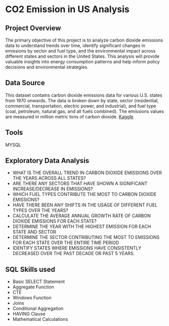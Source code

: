 # CO2 Emission in US Analysis


## Project Overview
The primary objective of this project is to analyze carbon dioxide emissions data to understand trends over time, identify significant changes in emissions by sector and fuel type, and the environmental impact across different states and sectors in the United States. This analysis will provide valuable insights into energy consumption patterns and help inform policy decisions and environmental strategies.

## Data Source
This dataset contains carbon dioxide emissions data for various U.S. states from 1970 onwards. The data is broken down by state, sector (residential, commercial, transportation, electric power, and industrial), and fuel type (coal, petroleum, natural gas, and all fuels combined). The emissions values are measured in million metric tons of carbon dioxide.
[Kaggle](https://www.kaggle.com/datasets/alistairking/u-s-co2-emissions?rvi=1)

## Tools
MYSQL

## Exploratory Data Analysis
- WHAT IS THE OVERALL TREND IN CARBON DIOXIDE EMISSIONS OVER THE YEARS ACROSS ALL STATES?
- ARE THERE ANY SECTORS THAT HAVE SHOWN A SIGNIFICANT INCREASE/DECREASE IN EMISSIONS?
- WHICH FUEL TYPES CONTRIBUTE THE MOST TO CARBON DIOXIDE EMISSIONS?
- HAVE THERE BEEN ANY SHIFTS IN THE USAGE OF DIFFERENT FUEL TYPES OVER THE YEARS?
- CALCULATE THE AVERAGE ANNUAL GROWTH RATE OF CARBON DIOXIDE EMISSIONS FOR EACH STATE?
- DETERMINE THE YEAR WITH THE HIGHEST EMISSION FOR EACH STATE AND SECTOR
- DETERMINE THE SECTOR CONTRIBUTING THE MOST TO EMISSIONS FOR EACH STATE OVER THE ENTIRE TIME PERIOD
- IDENTIFY STATES WHERE EMISSIONS HAVE CONSISTENTLY DECREASED OVER THE PAST DECADE OR PAST 5 YEARS.

## SQL Skills used
- Basic SELECT Statement
- Aggregate Function
- CTE
- Windows Function
- Joins
- Conditional Aggregation
- HAVING Clause
- Mathematical Calculations


